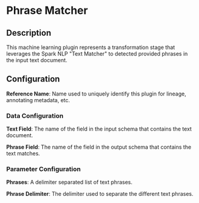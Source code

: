 
# Phrase Matcher

## Description
This machine learning plugin represents a transformation stage that leverages the Spark NLP "Text Matcher" 
to detected provided phrases in the input text document.

## Configuration
**Reference Name**: Name used to uniquely identify this plugin for lineage, annotating metadata, etc.

### Data Configuration
**Text Field**: The name of the field in the input schema that contains the text document.

**Phrase Field**: The name of the field in the output schema that contains the text matches.

### Parameter Configuration
**Phrases**: A delimiter separated list of text phrases.

**Phrase Delimiter**: The delimiter used to separate the different text phrases.
